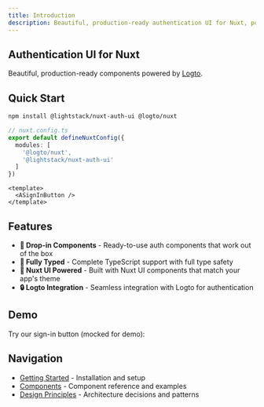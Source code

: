 ```yaml
---
title: Introduction
description: Beautiful, production-ready authentication UI for Nuxt, powered by 
---
```


## Authentication UI for Nuxt

Beautiful, production-ready components powered by [Logto](https://logto.io/).

## Quick Start

```bash
npm install @lightstack/nuxt-auth-ui @logto/nuxt
```

```typescript
// nuxt.config.ts
export default defineNuxtConfig({
  modules: [
    '@logto/nuxt',
    '@lightstack/nuxt-auth-ui'
  ]
})
```

```vue
<template>
  <ASignInButton />
</template>
```

## Features

- **🚀 Drop-in Components** - Ready-to-use auth components that work out of the box
- **📝 Fully Typed** - Complete TypeScript support with full type safety  
- **🎨 Nuxt UI Powered** - Built with Nuxt UI components that match your app's theme
- **🔒 Logto Integration** - Seamless integration with Logto for authentication

## Demo

Try our sign-in button (mocked for demo):

<div class="not-prose my-8">
  <ASignInButton />
</div>

## Navigation

- [Getting Started](/docs/getting-started) - Installation and setup
- [Components](/docs/components) - Component reference and examples  
- [Design Principles](/docs/design-principles) - Architecture decisions and patterns